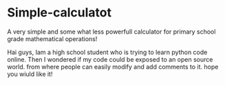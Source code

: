 # Simple-calculatot
A very simple and some what less powerfull calculator for primary school grade mathematical operations!

Hai guys, Iam a high school student who is trying to learn python code online.
Then I wondered if my code could be exposed to an open source world. from where people can easily modify and add comments to it.
hope you wiuld like it!
